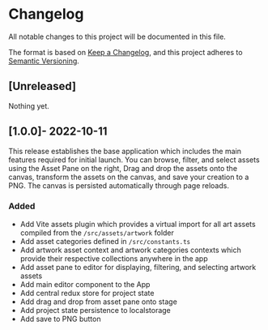 ﻿# Changelog
All notable changes to this project will be documented in this file.

The format is based on [Keep a Changelog](https://keepachangelog.com/en/1.0.0/),
and this project adheres to [Semantic Versioning](https://semver.org/spec/v2.0.0.html).

## [Unreleased]

Nothing yet.

## [1.0.0]- 2022-10-11

This release establishes the base application which includes the main features required for initial launch. You can browse, filter, and select assets using the Asset Pane on the right, Drag and drop the assets onto the canvas, transform the assets on the canvas, and save your creation to a PNG. The canvas is persisted automatically through page reloads.

### Added
- Add Vite assets plugin which provides a virtual import for all art assets compiled from the `/src/assets/artwork` folder
- Add asset categories defined in `/src/constants.ts`
- Add artwork asset context and artwork categories contexts which provide their respective collections anywhere in the app
- Add asset pane to editor for displaying, filtering, and selecting artwork assets
- Add main editor component to the App
- Add central redux store for project state
- Add drag and drop from asset pane onto stage
- Add project state persistence to localstorage
- Add save to PNG button
